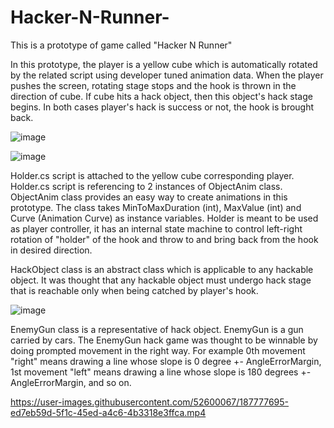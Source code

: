 # Hacker-N-Runner-
This is a prototype of game called "Hacker N Runner"

In this prototype, the player is a yellow cube which is automatically rotated by the related script using developer tuned animation data. 
When the player pushes the screen, rotating stage stops and the hook is thrown in the direction of cube.
If cube hits a hack object, then this object's hack stage begins. 
In both cases player's hack is success or not, the hook is brought back.

![image](https://user-images.githubusercontent.com/52600067/187771779-1e7174b8-c286-4206-a3c5-0f71a884f7bf.png)

![image](https://user-images.githubusercontent.com/52600067/187772011-f9b71f0f-d354-41b6-aa97-84cc992cb296.png)

Holder.cs script is attached to the yellow cube corresponding player. 
Holder.cs script is referencing to 2 instances of ObjectAnim class. ObjectAnim class provides an easy way to create animations in this prototype. 
The class takes MinToMaxDuration (int), MaxValue (int) and Curve (Animation Curve) as instance variables. 
Holder is meant to be used as player controller, it has an internal state machine to control left-right rotation of "holder" of the hook and throw to and bring back from 
the hook in desired direction.


HackObject class is an abstract class which is applicable to any hackable object. It was thought that any hackable object must undergo hack stage that is reachable
only when being catched by player's hook. 

![image](https://user-images.githubusercontent.com/52600067/187773930-2a825523-8515-4c30-b25b-3203661e25ce.png)

EnemyGun class is a representative of hack object. EnemyGun is a gun carried by cars. The EnemyGun hack game was thought to be winnable by doing prompted movement
in the right way. For example 0th movement "right" means drawing a line whose slope is 0 degree +- AngleErrorMargin,
1st movement "left" means drawing a line whose slope is 180 degrees +- AngleErrorMargin, and so on.

https://user-images.githubusercontent.com/52600067/187777695-ed7eb59d-5f1c-45ed-a4c6-4b3318e3ffca.mp4


